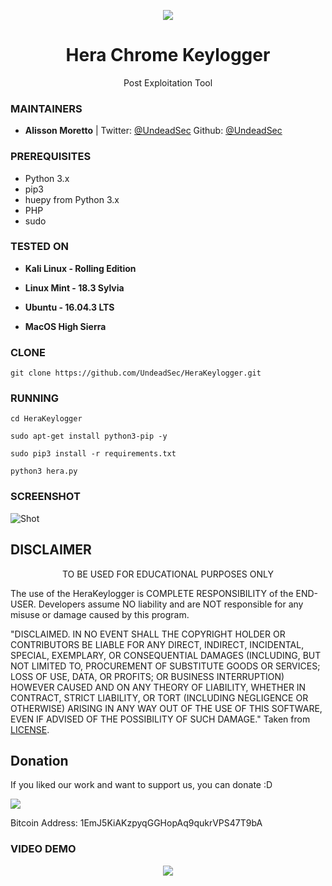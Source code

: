 <p align="center">
  <img src="https://raw.githubusercontent.com/UndeadSec/HeraKeylogger/master/Images/hera.png">
</p>

<h1 align="center">Hera Chrome Keylogger</h1>
<p align="center">
  Post Exploitation Tool
</p>

### MAINTAINERS
* **Alisson Moretto** | 
Twitter: <a href="https://twitter.com/UndeadSec">@UndeadSec</a>
Github: <a href="https://github.com/UndeadSec">@UndeadSec</a>

### PREREQUISITES

* Python 3.x 
* pip3
* huepy from Python 3.x
* PHP
* sudo

### TESTED ON
* **Kali Linux - Rolling Edition**

* **Linux Mint - 18.3 Sylvia**

* **Ubuntu - 16.04.3 LTS**

* **MacOS High Sierra**

### CLONE
```
git clone https://github.com/UndeadSec/HeraKeylogger.git
```

### RUNNING

```
cd HeraKeylogger
```

```
sudo apt-get install python3-pip -y
```

```
sudo pip3 install -r requirements.txt
```

```
python3 hera.py
```

### SCREENSHOT
![Shot](https://github.com/UndeadSec/HeraKeylogger/blob/master/Images/sc.png)

## DISCLAIMER
<p align="center">
  TO BE USED FOR EDUCATIONAL PURPOSES ONLY
</p>

The use of the HeraKeylogger is COMPLETE RESPONSIBILITY of the END-USER. Developers assume NO liability and are NOT responsible for any misuse or damage caused by this program.

"DISCLAIMED. IN NO EVENT SHALL THE COPYRIGHT HOLDER OR CONTRIBUTORS BE LIABLE
FOR ANY DIRECT, INDIRECT, INCIDENTAL, SPECIAL, EXEMPLARY, OR CONSEQUENTIAL
DAMAGES (INCLUDING, BUT NOT LIMITED TO, PROCUREMENT OF SUBSTITUTE GOODS OR
SERVICES; LOSS OF USE, DATA, OR PROFITS; OR BUSINESS INTERRUPTION) HOWEVER
CAUSED AND ON ANY THEORY OF LIABILITY, WHETHER IN CONTRACT, STRICT LIABILITY,
OR TORT (INCLUDING NEGLIGENCE OR OTHERWISE) ARISING IN ANY WAY OUT OF THE USE
OF THIS SOFTWARE, EVEN IF ADVISED OF THE POSSIBILITY OF SUCH DAMAGE."
Taken from [LICENSE](LICENSE).

## Donation
If you liked our work and want to support us, you can donate :D

<img src="https://raw.githubusercontent.com/UndeadSec/SocialFish/master/Images/donation.png"></img>

Bitcoin Address: 1EmJ5KiAKzpyqGGHopAq9qukrVPS47T9bA

### VIDEO DEMO
<p align="center">
<a href="https://youtu.be/S2yKYu5AIwQ">
  <img src="https://raw.githubusercontent.com/UndeadSec/HeraKeylogger/master/Images/video.png" />
</a></p>
